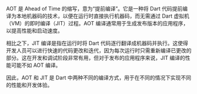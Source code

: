 AOT 是 Ahead of Time 的缩写，意为“提前编译”。它是一种将 Dart 代码提前编译为本地机器码的技术，以便在运行时直接执行机器码，而无需通过 Dart 虚拟机（VM）的即时编译（JIT）过程。AOT 编译通常用于生成发布版本的应用程序，以提高性能和启动速度。

相比之下，JIT 编译是指在运行时将 Dart 代码逐行翻译成机器码并执行。这使得开发人员可以进行快速的代码更改和迭代，因为每次运行时只需重新编译已更改的部分。这在开发和调试阶段非常有用，但对于发布的应用程序来说，JIT 编译的性能可能不如 AOT 编译。

因此，AOT 和 JIT 是 Dart 中两种不同的编译方式，用于在不同的情况下实现不同的性能和开发体验。